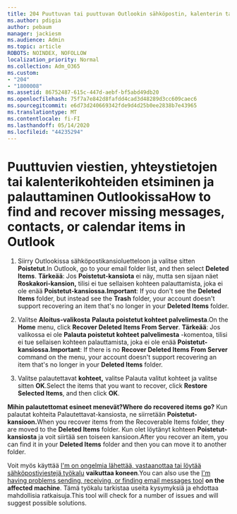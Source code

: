 ```yaml
---
title: 204 Puuttuvan tai puuttuvan Outlookin sähköpostin, kalenterin tai yhteystietojen etsiminen
ms.author: pdigia
author: pebaum
manager: jackiesm
ms.audience: Admin
ms.topic: article
ROBOTS: NOINDEX, NOFOLLOW
localization_priority: Normal
ms.collection: Adm_O365
ms.custom:
- "204"
- "1800008"
ms.assetid: 86752487-615c-447d-aebf-bf5abd49db20
ms.openlocfilehash: 75f7a7e842d8fafdd4cad3d48289d3cc609caec6
ms.sourcegitcommit: e6d73d240669342fde9d4d25b0ee2838b7e43965
ms.translationtype: MT
ms.contentlocale: fi-FI
ms.lasthandoff: 05/14/2020
ms.locfileid: "44235294"
---
```

# <a name="how-to-find-and-recover-missing-messages-contacts-or-calendar-items-in-outlook"></a><span data-ttu-id="04d0f-102">Puuttuvien viestien, yhteystietojen tai kalenterikohteiden etsiminen ja palauttaminen Outlookissa</span><span class="sxs-lookup"><span data-stu-id="04d0f-102">How to find and recover missing messages, contacts, or calendar items in Outlook</span></span>

1. <span data-ttu-id="04d0f-103">Siirry Outlookissa sähköpostikansioluetteloon ja valitse sitten **Poistetut**.</span><span class="sxs-lookup"><span data-stu-id="04d0f-103">In Outlook, go to your email folder list, and then select **Deleted Items**.</span></span> <span data-ttu-id="04d0f-104">**Tärkeää**: Jos **Poistetut-kansiota** ei näy, mutta sen sijaan näet **Roskakori-kansion,** tilisi ei tue sellaisen kohteen palauttamista, joka ei ole enää **Poistetut-kansiossa.**</span><span class="sxs-lookup"><span data-stu-id="04d0f-104">**Important**: If you don't see the **Deleted Items** folder, but instead see the **Trash** folder, your account doesn't support recovering an item that's no longer in your **Deleted Items** folder.</span></span>

2. <span data-ttu-id="04d0f-105">Valitse **Aloitus-valikosta** **Palauta poistetut kohteet palvelimesta**.</span><span class="sxs-lookup"><span data-stu-id="04d0f-105">On the **Home** menu, click **Recover Deleted Items From Server**.</span></span> <span data-ttu-id="04d0f-106">**Tärkeää**: Jos valikossa ei ole **Palauta poistetut kohteet palvelimesta** -komentoa, tilisi ei tue sellaisen kohteen palauttamista, joka ei ole enää **Poistetut-kansiossa.**</span><span class="sxs-lookup"><span data-stu-id="04d0f-106">**Important**: If there is no **Recover Deleted Items From Server** command on the menu, your account doesn't support recovering an item that's no longer in your **Deleted Items** folder.</span></span>

3. <span data-ttu-id="04d0f-107">Valitse palautettavat **kohteet,** valitse Palauta valitut kohteet ja valitse sitten **OK**.</span><span class="sxs-lookup"><span data-stu-id="04d0f-107">Select the items that you want to recover, click **Restore Selected Items**, and then click **OK**.</span></span>

<span data-ttu-id="04d0f-108">**Mihin palautettomat esineet menevät?**</span><span class="sxs-lookup"><span data-stu-id="04d0f-108">**Where do recovered items go?**</span></span> <span data-ttu-id="04d0f-109">Kun palautat kohteita Palautettavat-kansiosta, ne siirretään **Poistetut-kansioon.**</span><span class="sxs-lookup"><span data-stu-id="04d0f-109">When you recover items from the Recoverable Items folder, they are moved to the **Deleted Items** folder.</span></span> <span data-ttu-id="04d0f-110">Kun olet löytänyt kohteen **Poistetut-kansiosta** ja voit siirtää sen toiseen kansioon.</span><span class="sxs-lookup"><span data-stu-id="04d0f-110">After you recover an item, you can find it in your **Deleted Items** folder and then you can move it to another folder.</span></span>

<span data-ttu-id="04d0f-111">Voit myös käyttää [I'm on ongelmia lähettää, vastaanottaa tai löytää sähköpostiviestejä työkalu](https://aka.ms/SaRA-OutlookSendReceive) **vaikuttaa koneen**.</span><span class="sxs-lookup"><span data-stu-id="04d0f-111">You can also use the [I'm having problems sending, receiving, or finding email messages tool](https://aka.ms/SaRA-OutlookSendReceive) **on the affected machine**.</span></span> <span data-ttu-id="04d0f-112">Tämä työkalu tarkistaa useita kysymyksiä ja ehdottaa mahdollisia ratkaisuja.</span><span class="sxs-lookup"><span data-stu-id="04d0f-112">This tool will check for a number of issues and will suggest possible solutions.</span></span>
